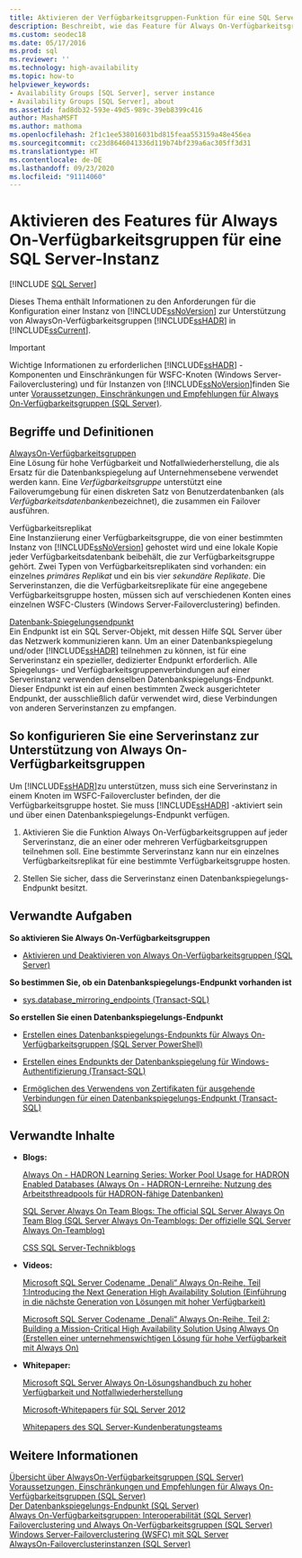 ```yaml
---
title: Aktivieren der Verfügbarkeitsgruppen-Funktion für eine SQL Server-Instanz
description: Beschreibt, wie das Feature für Always On-Verfügbarkeitsgruppen für eine SQL Server-Instanz aktiviert wird.
ms.custom: seodec18
ms.date: 05/17/2016
ms.prod: sql
ms.reviewer: ''
ms.technology: high-availability
ms.topic: how-to
helpviewer_keywords:
- Availability Groups [SQL Server], server instance
- Availability Groups [SQL Server], about
ms.assetid: fad8db32-593e-49d5-989c-39eb8399c416
author: MashaMSFT
ms.author: mathoma
ms.openlocfilehash: 2f1c1ee538016031bd815feaa553159a48e456ea
ms.sourcegitcommit: cc23d8646041336d119b74bf239a6ac305ff3d31
ms.translationtype: HT
ms.contentlocale: de-DE
ms.lasthandoff: 09/23/2020
ms.locfileid: "91114060"
---
```

# <a name="enable-the-always-on-availability-group-feature-for-a-sql-server-instance"></a>Aktivieren des Features für Always On-Verfügbarkeitsgruppen für eine SQL Server-Instanz
[!INCLUDE [SQL Server](../../../includes/applies-to-version/sqlserver.md)]

  Dieses Thema enthält Informationen zu den Anforderungen für die Konfiguration einer Instanz von [!INCLUDE[ssNoVersion](../../../includes/ssnoversion-md.md)] zur Unterstützung von AlwaysOn-Verfügbarkeitsgruppen [!INCLUDE[ssHADR](../../../includes/sshadr-md.md)] in [!INCLUDE[ssCurrent](../../../includes/sscurrent-md.md)].  
  
> [!IMPORTANT]  
>  Wichtige Informationen zu erforderlichen [!INCLUDE[ssHADR](../../../includes/sshadr-md.md)] -Komponenten und Einschränkungen für WSFC-Knoten (Windows Server-Failoverclustering) und für Instanzen von [!INCLUDE[ssNoVersion](../../../includes/ssnoversion-md.md)]finden Sie unter [Voraussetzungen, Einschränkungen und Empfehlungen für Always On-Verfügbarkeitsgruppen &#40;SQL Server&#41;](../../../database-engine/availability-groups/windows/prereqs-restrictions-recommendations-always-on-availability.md).  
   
##  <a name="terms-and-definitions"></a><a name="TermsAndDefinitions"></a> Begriffe und Definitionen  
 [AlwaysOn-Verfügbarkeitsgruppen](../../../database-engine/availability-groups/windows/always-on-availability-groups-sql-server.md)  
 Eine Lösung für hohe Verfügbarkeit und Notfallwiederherstellung, die als Ersatz für die Datenbankspiegelung auf Unternehmensebene verwendet werden kann. Eine *Verfügbarkeitsgruppe* unterstützt eine Failoverumgebung für einen diskreten Satz von Benutzerdatenbanken (als *Verfügbarkeitsdatenbanken*bezeichnet), die zusammen ein Failover ausführen.  
  
 Verfügbarkeitsreplikat  
 Eine Instanziierung einer Verfügbarkeitsgruppe, die von einer bestimmten Instanz von [!INCLUDE[ssNoVersion](../../../includes/ssnoversion-md.md)] gehostet wird und eine lokale Kopie jeder Verfügbarkeitsdatenbank beibehält, die zur Verfügbarkeitsgruppe gehört. Zwei Typen von Verfügbarkeitsreplikaten sind vorhanden: ein einzelnes *primäres Replikat* und ein bis vier *sekundäre Replikate*. Die Serverinstanzen, die die Verfügbarkeitsreplikate für eine angegebene Verfügbarkeitsgruppe hosten, müssen sich auf verschiedenen Konten eines einzelnen WSFC-Clusters (Windows Server-Failoverclustering) befinden.  
  
 [Datenbank-Spiegelungsendpunkt](../../../database-engine/database-mirroring/the-database-mirroring-endpoint-sql-server.md)  
 Ein Endpunkt ist ein SQL Server-Objekt, mit dessen Hilfe SQL Server über das Netzwerk kommunizieren kann. Um an einer Datenbankspiegelung und/oder [!INCLUDE[ssHADR](../../../includes/sshadr-md.md)] teilnehmen zu können, ist für eine Serverinstanz ein spezieller, dedizierter Endpunkt erforderlich. Alle Spiegelungs- und Verfügbarkeitsgruppenverbindungen auf einer Serverinstanz verwenden denselben Datenbankspiegelungs-Endpunkt. Dieser Endpunkt ist ein auf einen bestimmten Zweck ausgerichteter Endpunkt, der ausschließlich dafür verwendet wird, diese Verbindungen von anderen Serverinstanzen zu empfangen.  
  
##  <a name="to-configure-a-server-instance-to-support-always-on-availability-groups"></a><a name="ConfigSI"></a> So konfigurieren Sie eine Serverinstanz zur Unterstützung von Always On-Verfügbarkeitsgruppen  
 Um [!INCLUDE[ssHADR](../../../includes/sshadr-md.md)]zu unterstützen, muss sich eine Serverinstanz in einem Knoten im WSFC-Failovercluster befinden, der die Verfügbarkeitsgruppe hostet. Sie muss [!INCLUDE[ssHADR](../../../includes/sshadr-md.md)] -aktiviert sein und über einen Datenbankspiegelungs-Endpunkt verfügen.  
  
1.  Aktivieren Sie die Funktion Always On-Verfügbarkeitsgruppen auf jeder Serverinstanz, die an einer oder mehreren Verfügbarkeitsgruppen teilnehmen soll. Eine bestimmte Serverinstanz kann nur ein einzelnes Verfügbarkeitsreplikat für eine bestimmte Verfügbarkeitsgruppe hosten.  
  
2.  Stellen Sie sicher, dass die Serverinstanz einen Datenbankspiegelungs-Endpunkt besitzt.  
  
##  <a name="related-tasks"></a><a name="RelatedTasks"></a> Verwandte Aufgaben  
 **So aktivieren Sie Always On-Verfügbarkeitsgruppen**  
  
-   [Aktivieren und Deaktivieren von Always On-Verfügbarkeitsgruppen &#40;SQL Server&#41;](../../../database-engine/availability-groups/windows/enable-and-disable-always-on-availability-groups-sql-server.md)  
  
 **So bestimmen Sie, ob ein Datenbankspiegelungs-Endpunkt vorhanden ist**  
  
-   [sys.database_mirroring_endpoints &#40;Transact-SQL&#41;](../../../relational-databases/system-catalog-views/sys-database-mirroring-endpoints-transact-sql.md)  
  
 **So erstellen Sie einen Datenbankspiegelungs-Endpunkt**  
  
-   [Erstellen eines Datenbankspiegelungs-Endpunkts für Always On-Verfügbarkeitsgruppen &#40;SQL Server PowerShell&#41;](../../../database-engine/availability-groups/windows/database-mirroring-always-on-availability-groups-powershell.md)  
  
-   [Erstellen eines Endpunkts der Datenbankspiegelung für Windows-Authentifizierung &#40;Transact-SQL&#41;](../../../database-engine/database-mirroring/create-a-database-mirroring-endpoint-for-windows-authentication-transact-sql.md)  
  
-   [Ermöglichen des Verwendens von Zertifikaten für ausgehende Verbindungen für einen Datenbankspiegelungs-Endpunkt &#40;Transact-SQL&#41;](../../../database-engine/database-mirroring/database-mirroring-use-certificates-for-outbound-connections.md)  
  
##  <a name="related-content"></a><a name="RelatedContent"></a> Verwandte Inhalte  
  
-   **Blogs:**  
  
     [Always On - HADRON Learning Series: Worker Pool Usage for HADRON Enabled Databases (Always On - HADRON-Lernreihe: Nutzung des Arbeitsthreadpools für HADRON-fähige Datenbanken)](https://docs.microsoft.com/archive/blogs/psssql/alwayson-hadron-learning-series-worker-pool-usage-for-hadron-enabled-databases)  
  
     [SQL Server Always On Team Blogs: The official SQL Server Always On Team Blog (SQL Server Always On-Teamblogs: Der offizielle SQL Server Always On-Teamblog)](https://blogs.msdn.microsoft.com/sqlalwayson/)  
  
     [CSS SQL Server-Technikblogs](https://docs.microsoft.com/archive/blogs/psssql/)  
  
-   **Videos:**  
  
     [Microsoft SQL Server Codename „Denali“ Always On-Reihe, Teil 1:Introducing the Next Generation High Availability Solution (Einführung in die nächste Generation von Lösungen mit hoher Verfügbarkeit)](https://channel9.msdn.com/Events/TechEd/NorthAmerica/2011/DBI302)  
  
     [Microsoft SQL Server Codename „Denali“ Always On-Reihe, Teil 2: Building a Mission-Critical High Availability Solution Using Always On (Erstellen einer unternehmenswichtigen Lösung für hohe Verfügbarkeit mit Always On)](https://channel9.msdn.com/Events/TechEd/NorthAmerica/2011/DBI404)  
  
-   **Whitepaper:**  
  
     [Microsoft SQL Server Always On-Lösungshandbuch zu hoher Verfügbarkeit und Notfallwiederherstellung](https://go.microsoft.com/fwlink/?LinkId=227600)  
  
     [Microsoft-Whitepapers für SQL Server 2012](https://msdn.microsoft.com/library/hh403491.aspx)  
  
     [Whitepapers des SQL Server-Kundenberatungsteams](https://techcommunity.microsoft.com/t5/DataCAT/bg-p/DataCAT/)  
  
## <a name="see-also"></a>Weitere Informationen  
 [Übersicht über AlwaysOn-Verfügbarkeitsgruppen &#40;SQL Server&#41;](../../../database-engine/availability-groups/windows/overview-of-always-on-availability-groups-sql-server.md)   
 [Voraussetzungen, Einschränkungen und Empfehlungen für Always On-Verfügbarkeitsgruppen &#40;SQL Server&#41;](../../../database-engine/availability-groups/windows/prereqs-restrictions-recommendations-always-on-availability.md)   
 [Der Datenbankspiegelungs-Endpunkt &#40;SQL Server&#41;](../../../database-engine/database-mirroring/the-database-mirroring-endpoint-sql-server.md)   
 [Always On-Verfügbarkeitsgruppen: Interoperabilität (SQL Server)](../../../database-engine/availability-groups/windows/always-on-availability-groups-interoperability-sql-server.md)   
 [Failoverclustering und Always On-Verfügbarkeitsgruppen (SQL Server)](../../../database-engine/availability-groups/windows/failover-clustering-and-always-on-availability-groups-sql-server.md)   
 [Windows Server-Failoverclustering &#40;WSFC&#41; mit SQL Server](../../../sql-server/failover-clusters/windows/windows-server-failover-clustering-wsfc-with-sql-server.md)   
 [AlwaysOn-Failoverclusterinstanzen &#40;SQL Server&#41;](../../../sql-server/failover-clusters/windows/always-on-failover-cluster-instances-sql-server.md)  
  
  
